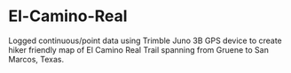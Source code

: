 # El-Camino-Real
Logged continuous/point data using Trimble Juno 3B GPS device to create hiker friendly map of El Camino Real Trail spanning from Gruene to San Marcos, Texas. 
